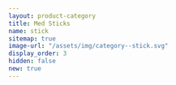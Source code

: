 ```yaml
---
layout: product-category
title: Med Sticks
name: stick
sitemap: true
image-url: "/assets/img/category--stick.svg"
display_order: 3
hidden: false
new: true
---
```

